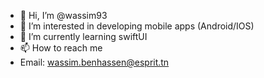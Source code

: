 - 👋 Hi, I’m @wassim93
- 👀 I’m interested in  developing mobile apps (Android/IOS)
- 🌱 I’m currently learning swiftUI
- 📫 How to reach me 
- Email: wassim.benhassen@esprit.tn

<!---
wassim93/wassim93 is a ✨ special ✨ repository because its `README.md` (this file) appears on your GitHub profile.
You can click the Preview link to take a look at your changes.
--->
